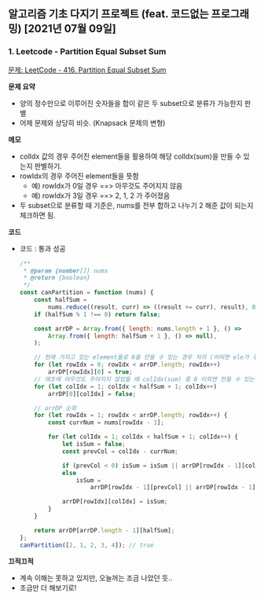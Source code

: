 ## 알고리즘 기초 다지기 프로젝트 (feat. 코드없는 프로그래밍) [2021년 07월 09일]

### **1.** Leetcode - Partition Equal Subset Sum

[문제: LeetCode - 416. Partition Equal Subset Sum](https://leetcode.com/problems/partition-equal-subset-sum/)

**문제 요약**

-   양의 정수만으로 이루어진 숫자들을 합이 같은 두 subset으로 분류가 가능한지 판별
-   어제 문제와 상당히 비슷. (Knapsack 문제의 변형)

**메모**

-   colIdx 값의 경우 주어진 element들을 활용하여 해당 colIdx(sum)을 만들 수 있는지 판별하기.
-   rowIdx의 경우 주어진 element들을 뜻함
    -   예) rowIdx가 0일 경우 ==> 아무것도 주어지지 않음
    -   예) rowIdx가 3일 경우 ==> 2, 1, 2 가 주어졌음
-   두 subset으로 분류할 때 기준은, nums를 전부 합하고 나누기 2 해준 값이 되는지 체크하면 됨.

**코드**

-   코드 : 통과 성공

    ```js
    /**
     * @param {number[]} nums
     * @return {boolean}
     */
    const canPartition = function (nums) {
        const halfSum =
            nums.reduce((result, curr) => ((result += curr), result), 0) / 2;
        if (halfSum % 1 !== 0) return false;

        const arrDP = Array.from({ length: nums.length + 1 }, () =>
            Array.from({ length: halfSum + 1 }, () => null),
        );

        // 현재 가지고 있는 element들로 0을 만들 수 있는 경우 처리 (어떠한 ele가 주어져도 주어진 ele들이 다 없을 수도 있으니까 0은 만들 수 있음)
        for (let rowIdx = 0; rowIdx < arrDP.length; rowIdx++)
            arrDP[rowIdx][0] = true;
        // 애초에 아무것도 주어지지 않았을 때 colIdx(sum) 중 0 이외엔 만들 수 있는 게 없음
        for (let colIdx = 1; colIdx < halfSum + 1; colIdx++)
            arrDP[0][colIdx] = false;

        // arrDP 순회
        for (let rowIdx = 1; rowIdx < arrDP.length; rowIdx++) {
            const currNum = nums[rowIdx - 1];

            for (let colIdx = 1; colIdx < halfSum + 1; colIdx++) {
                let isSum = false;
                const prevCol = colIdx - currNum;

                if (prevCol < 0) isSum = isSum || arrDP[rowIdx - 1][colIdx];
                else
                    isSum =
                        arrDP[rowIdx - 1][prevCol] || arrDP[rowIdx - 1][colIdx];

                arrDP[rowIdx][colIdx] = isSum;
            }
        }

        return arrDP[arrDP.length - 1][halfSum];
    };
    canPartition([2, 1, 2, 3, 4]); // true
    ```

**끄적끄적**

-   계속 이해는 못하고 있지만, 오늘꺼는 조금 나았던 듯..
-   조금만 더 해보기로!
